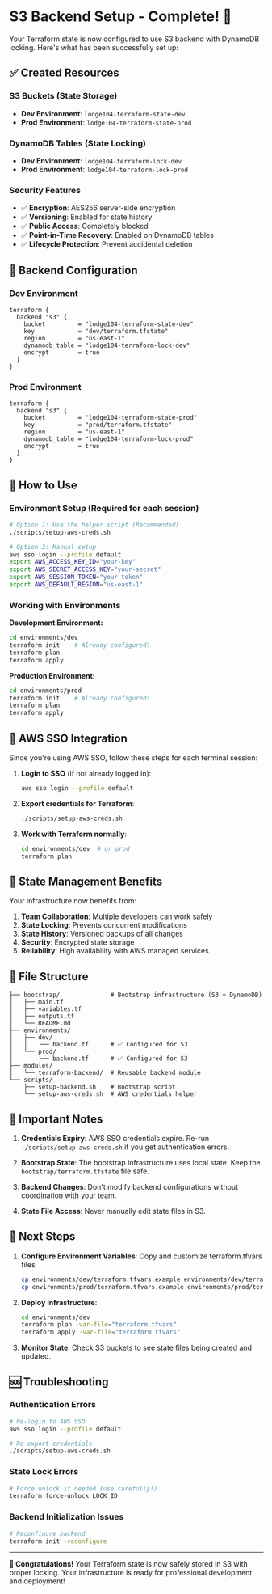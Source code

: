 # S3 Backend Setup - Complete! 🎉

Your Terraform state is now configured to use S3 backend with DynamoDB locking. Here's what has been successfully set up:

## ✅ Created Resources

### S3 Buckets (State Storage)

- **Dev Environment**: `lodge104-terraform-state-dev`
- **Prod Environment**: `lodge104-terraform-state-prod`

### DynamoDB Tables (State Locking)

- **Dev Environment**: `lodge104-terraform-lock-dev`
- **Prod Environment**: `lodge104-terraform-lock-prod`

### Security Features

- ✅ **Encryption**: AES256 server-side encryption
- ✅ **Versioning**: Enabled for state history
- ✅ **Public Access**: Completely blocked
- ✅ **Point-in-Time Recovery**: Enabled on DynamoDB tables
- ✅ **Lifecycle Protection**: Prevent accidental deletion

## 🔧 Backend Configuration

### Dev Environment

```hcl
terraform {
  backend "s3" {
    bucket         = "lodge104-terraform-state-dev"
    key            = "dev/terraform.tfstate"
    region         = "us-east-1"
    dynamodb_table = "lodge104-terraform-lock-dev"
    encrypt        = true
  }
}
```

### Prod Environment

```hcl
terraform {
  backend "s3" {
    bucket         = "lodge104-terraform-state-prod"
    key            = "prod/terraform.tfstate"
    region         = "us-east-1"
    dynamodb_table = "lodge104-terraform-lock-prod"
    encrypt        = true
  }
}
```

## 🚀 How to Use

### Environment Setup (Required for each session)

```bash
# Option 1: Use the helper script (Recommended)
./scripts/setup-aws-creds.sh

# Option 2: Manual setup
aws sso login --profile default
export AWS_ACCESS_KEY_ID="your-key"
export AWS_SECRET_ACCESS_KEY="your-secret"
export AWS_SESSION_TOKEN="your-token"
export AWS_DEFAULT_REGION="us-east-1"
```

### Working with Environments

**Development Environment:**

```bash
cd environments/dev
terraform init    # Already configured!
terraform plan
terraform apply
```

**Production Environment:**

```bash
cd environments/prod
terraform init    # Already configured!
terraform plan
terraform apply
```

## 🔐 AWS SSO Integration

Since you're using AWS SSO, follow these steps for each terminal session:

1. **Login to SSO** (if not already logged in):

   ```bash
   aws sso login --profile default
   ```

2. **Export credentials for Terraform**:

   ```bash
   ./scripts/setup-aws-creds.sh
   ```

3. **Work with Terraform normally**:
   ```bash
   cd environments/dev  # or prod
   terraform plan
   ```

## 🔄 State Management Benefits

Your infrastructure now benefits from:

1. **Team Collaboration**: Multiple developers can work safely
2. **State Locking**: Prevents concurrent modifications
3. **State History**: Versioned backups of all changes
4. **Security**: Encrypted state storage
5. **Reliability**: High availability with AWS managed services

## 📁 File Structure

```
├── bootstrap/              # Bootstrap infrastructure (S3 + DynamoDB)
│   ├── main.tf
│   ├── variables.tf
│   ├── outputs.tf
│   └── README.md
├── environments/
│   ├── dev/
│   │   └── backend.tf      # ✅ Configured for S3
│   └── prod/
│       └── backend.tf      # ✅ Configured for S3
├── modules/
│   └── terraform-backend/  # Reusable backend module
└── scripts/
    ├── setup-backend.sh    # Bootstrap script
    └── setup-aws-creds.sh  # AWS credentials helper
```

## 🚨 Important Notes

1. **Credentials Expiry**: AWS SSO credentials expire. Re-run `./scripts/setup-aws-creds.sh` if you get authentication errors.

2. **Bootstrap State**: The bootstrap infrastructure uses local state. Keep the `bootstrap/terraform.tfstate` file safe.

3. **Backend Changes**: Don't modify backend configurations without coordination with your team.

4. **State File Access**: Never manually edit state files in S3.

## 🎯 Next Steps

1. **Configure Environment Variables**: Copy and customize terraform.tfvars files

   ```bash
   cp environments/dev/terraform.tfvars.example environments/dev/terraform.tfvars
   cp environments/prod/terraform.tfvars.example environments/prod/terraform.tfvars
   ```

2. **Deploy Infrastructure**:

   ```bash
   cd environments/dev
   terraform plan -var-file="terraform.tfvars"
   terraform apply -var-file="terraform.tfvars"
   ```

3. **Monitor State**: Check S3 buckets to see state files being created and updated.

## 🆘 Troubleshooting

### Authentication Errors

```bash
# Re-login to AWS SSO
aws sso login --profile default

# Re-export credentials
./scripts/setup-aws-creds.sh
```

### State Lock Errors

```bash
# Force unlock if needed (use carefully!)
terraform force-unlock LOCK_ID
```

### Backend Initialization Issues

```bash
# Reconfigure backend
terraform init -reconfigure
```

---

**🎉 Congratulations!** Your Terraform state is now safely stored in S3 with proper locking. Your infrastructure is ready for professional development and deployment!
